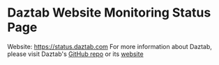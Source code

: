# Daztab Website Monitoring Status Page

Website: https://status.daztab.com
For more information about Daztab, please visit Daztab's [GitHub repo](https://github.com/ZigaoWang/daztab) or its [website](https://daztab.com/)

